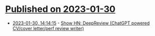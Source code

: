 # [Published on 2023-01-30](index.md)

* [2023-01-30, 14:14:15](https://news.ycombinator.com/item?id=34579810) - [Show HN: DeepReview (ChatGPT powered CV/cover letter/perf review writer)](https://deepreview.eu/)

